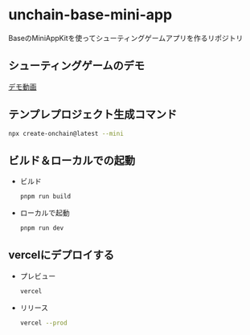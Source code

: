 # unchain-base-mini-app

BaseのMiniAppKitを使ってシューティングゲームアプリを作るリポジトリ

## シューティングゲームのデモ

[デモ動画](https://x.com/haruki_web3/status/1962851527074472211)

## テンプレプロジェクト生成コマンド

```bash
npx create-onchain@latest --mini
```

## ビルド＆ローカルでの起動

- ビルド

  ```bash
  pnpm run build
  ```

- ローカルで起動

  ```bash
  pnpm run dev
  ```

## vercelにデプロイする

- プレビュー

    ```bash
    vercel
    ```

- リリース

    ```bash
    vercel --prod
    ```
